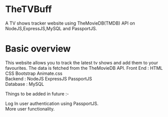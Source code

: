 # TheTVBuff
A TV shows tracker website using TheMovieDB(TMDB) API on NodeJS,ExpressJS,MySQL and PassportJS.

# Basic overview

This website allows you to track the latest tv shows and add them to your favourites. The data is fetched from the TheMovieDB API.
Front End : HTML CSS Bootstrap Animate.css <br />
Backend : NodeJS ExpressJS PassportJS <br />
Database : MySQL <br />


Things to be added in future :-  <br />

Log In user authentication using PassportJS.  <br />
More user functionality.  <br />
 

